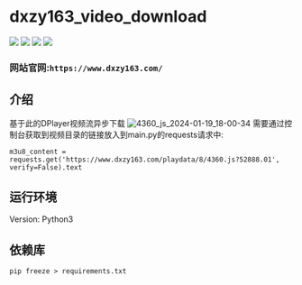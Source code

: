 # dxzy163_video_download
![](https://img.shields.io/badge/Python-3.12.1-green.svg) ![](https://img.shields.io/badge/requests-2.31.0-green.svg) ![](https://img.shields.io/badge/m3u8-4.0.0-green.svg) ![](https://img.shields.io/badge/anyio-4.0.0-green.svg)

### 网站官网:`https://www.dxzy163.com/`
## 介绍

基于此的DPlayer视频流异步下载
![4360_js_2024-01-19_18-00-34](https://github.com/CopyMasterJ/dxzy163_video_download/assets/108559018/7804f67d-daac-43f3-bf02-bebe5d8aa654)
需要通过控制台获取到视频目录的链接放入到main.py的requests请求中:
```
m3u8_content = requests.get('https://www.dxzy163.com/playdata/8/4360.js?52888.01', verify=False).text
```
## 运行环境
Version: Python3

## 依赖库
```pycon
pip freeze > requirements.txt
```